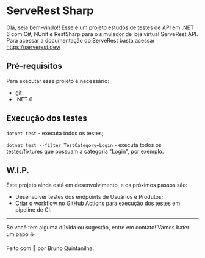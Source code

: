 # ServeRest Sharp

Olá, seja bem-vindo!! Esse é um projeto estudos de testes de API em .NET 6 com C#, NUnit e RestSharp para o simulador de loja virtual ServeRest API. Para acessar a documentação do ServeRest basta acessar https://serverest.dev/

## Pré-requisitos

Para executar esse projeto é necessário:

- git
- .NET 6

## Execução dos testes

`dotnet test` - executa todos os testes;

`dotnet test --filter TestCategory=Login` - executa todos os testes/fixtures que possuam a categoria "Login", por exemplo.

## W.I.P.

Este projeto ainda está em desenvolvimento, e os próximos passos são:

- Desenvolver testes dos endpoints de Usuários e Produtos;
- Criar o workflow no GitHub Actions para execução dos testes em pipeline de CI.

___

Se você tem alguma dúvida ou sugestão, entre em contato! Vamos bater um papo ☕

Feito com 💜 por Bruno Quintanilha.
